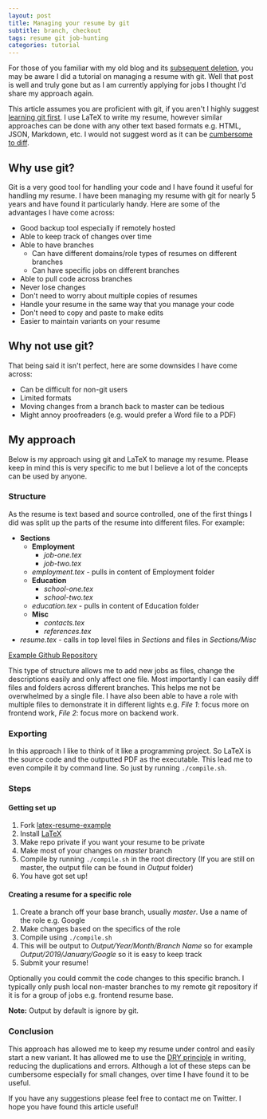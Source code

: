 ```yaml
---
layout: post
title: Managing your resume by git
subtitle: branch, checkout 
tags: resume git job-hunting
categories: tutorial
---
```


For those of you familiar with my old blog and its [subsequent deletion](https://www.brendonbody.com/2016/02/21/hello-world-again/), you may be aware I did a tutorial on managing a resume with git. Well that post is well and truly gone but as I am currently applying for jobs I thought I'd share my approach again.

This article assumes you are proficient with git, if you aren't I highly suggest [learning git first](http://marklodato.github.io/visual-git-guide/index-en.html). I use LaTeX to write my resume, however similar approaches can be done with any other text based formats e.g. HTML, JSON, Markdown, etc. I would not suggest word as it can be [cumbersome to diff](https://support.office.com/en-us/article/compare-document-differences-using-the-legal-blackline-option-dbfc7351-4022-43a2-a0c4-54d1898702a0).

## Why use git?

Git is a very good tool for handling your code and I have found it useful for handling my resume. I have been managing my resume with git for nearly 5 years and have found it particularly handy. Here are some of the advantages I have come across:

* Good backup tool especially if remotely hosted
* Able to keep track of changes over time
* Able to have branches
	* Can have different domains/role types of resumes on different branches
	* Can have specific jobs on different branches
* Able to pull code across branches
* Never lose changes
* Don't need to worry about multiple copies of resumes
* Handle your resume in the same way that you manage your code
* Don't need to copy and paste to make edits
* Easier to maintain variants on your resume

## Why **not** use git?
That being said it isn't perfect, here are some downsides I have come across:

* Can be difficult for non-git users
* Limited formats
* Moving changes from a branch back to master can be tedious
* Might annoy proofreaders (e.g. would prefer a Word file to a PDF)

## My approach

Below is my approach using git and LaTeX to manage my resume. Please keep in mind this is very specific to me but I believe a lot of the concepts can be used by anyone.

### Structure

As the resume is text based and source controlled, one of the first things I did was split up the parts of the resume into different files. For example:

* **Sections**
	* **Employment**
		* *job-one.tex*
		* *job-two.tex*
	* *employment.tex* - pulls in content of Employment folder
	* **Education**
		* *school-one.tex*
		* *school-two.tex*
	* *education.tex* - pulls in content of Education folder
	* **Misc**
		* *contacts.tex*
		* *references.tex*
* *resume.tex* - calls in top level files in *Sections* and files in *Sections/Misc*

[Example Github Repository](https://github.com/bbody/latex-resume-example)

This type of structure allows me to add new jobs as files, change the descriptions easily and only affect one file. Most importantly I can easily diff files and folders across different branches. This helps me not be overwhelmed by a single file. I have also been able to have a role with multiple files to demonstrate it in different lights e.g. *File 1*: focus more on frontend work, *File 2*: focus more on backend work.

### Exporting

In this approach I like to think of it like a programming project. So LaTeX is the source code and the outputted PDF as the executable. This lead me to even compile it by command line. So just by running `./compile.sh`.

### Steps

#### Getting set up
1. Fork [latex-resume-example](https://github.com/bbody/latex-resume-example)
2. Install [LaTeX](https://www.latex-project.org/get/)
3. Make repo private if you want your resume to be private
4. Make most of your changes on *master* branch
5. Compile by running `./compile.sh` in the root directory (If you are still on master, the output file can be found in *Output* folder)
6. You have got set up!

#### Creating a resume for a specific role
1. Create a branch off your base branch, usually *master*. Use a name of the role e.g. Google
2. Make changes based on the specifics of the role
3. Compile using `./compile.sh`
4. This will be output to *Output/Year/Month/Branch Name* so for example *Output/2019/January/Google* so it is easy to keep track
5. Submit your resume!

Optionally you could commit the code changes to this specific branch. I typically only push local non-master branches to my remote git repository if it is for a group of jobs e.g. frontend resume base.

**Note:** Output by default is ignore by git.

### Conclusion

This approach has allowed me to keep my resume under control and easily start a new variant. It has allowed me to use the [DRY principle](https://en.wikipedia.org/wiki/Don%27t_repeat_yourself) in writing, reducing the duplications and errors. Although a lot of these steps can be cumbersome especially for small changes, over time I have found it to be useful.

If you have any suggestions please feel free to contact me on Twitter. I hope you have found this article useful!
